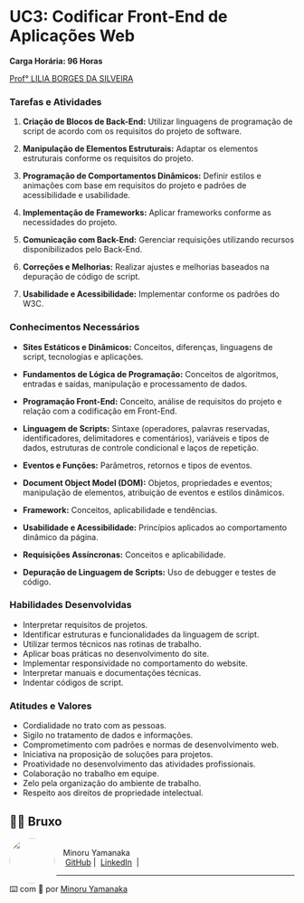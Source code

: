 

# **UC3: Codificar Front-End de Aplicações Web**  
**Carga Horária: 96 Horas**

[Prof° LILIA BORGES DA SILVEIRA](https://www.linkedin.com/in/lilia-borges-da-silveira-18664a17b/?originalSubdomain=br)

### **Tarefas e Atividades**
1. **Criação de Blocos de Back-End:**
    Utilizar linguagens de programação de script de acordo com os requisitos do projeto de software.

2. **Manipulação de Elementos Estruturais:** Adaptar os elementos estruturais conforme os requisitos do projeto.

3. **Programação de Comportamentos Dinâmicos:** Definir estilos e animações com base em requisitos do projeto e padrões de acessibilidade e usabilidade.

4. **Implementação de Frameworks:** Aplicar frameworks conforme as necessidades do projeto.

5. **Comunicação com Back-End:** Gerenciar requisições utilizando recursos disponibilizados pelo Back-End.

6. **Correções e Melhorias:** Realizar ajustes e melhorias baseados na depuração de código de script.

7. **Usabilidade e Acessibilidade:** Implementar conforme os padrões do W3C.

### **Conhecimentos Necessários**
- **Sites Estáticos e Dinâmicos:** Conceitos, diferenças, linguagens de script, tecnologias e aplicações.

- **Fundamentos de Lógica de Programação:** Conceitos de algoritmos, entradas e saídas, manipulação e processamento de dados.

- **Programação Front-End:** Conceito, análise de requisitos do projeto e relação com a codificação em Front-End.

- **Linguagem de Scripts:** Sintaxe (operadores, palavras reservadas, identificadores, delimitadores e comentários), variáveis e tipos de dados, estruturas de controle condicional e laços de repetição.

- **Eventos e Funções:** Parâmetros, retornos e tipos de eventos.

- **Document Object Model (DOM):** Objetos, propriedades e eventos; manipulação de elementos, atribuição de eventos e estilos dinâmicos.

- **Framework:** Conceitos, aplicabilidade e tendências.

- **Usabilidade e Acessibilidade:** Princípios aplicados ao comportamento dinâmico da página.

- **Requisições Assíncronas:** Conceitos e aplicabilidade.

- **Depuração de Linguagem de Scripts:** Uso de debugger e testes de código.

### **Habilidades Desenvolvidas**
- Interpretar requisitos de projetos.
- Identificar estruturas e funcionalidades da linguagem de script.
- Utilizar termos técnicos nas rotinas de trabalho.
- Aplicar boas práticas no desenvolvimento do site.
- Implementar responsividade no comportamento do website.
- Interpretar manuais e documentações técnicas.
- Indentar códigos de script.

### **Atitudes e Valores**
- Cordialidade no trato com as pessoas.
- Sigilo no tratamento de dados e informações.
- Comprometimento com padrões e normas de desenvolvimento web.
- Iniciativa na proposição de soluções para projetos.
- Proatividade no desenvolvimento das atividades profissionais.
- Colaboração no trabalho em equipe.
- Zelo pela organização do ambiente de trabalho.
- Respeito aos direitos de propriedade intelectual.

## 👨‍💻 Bruxo
<p>
    <img 
      align="left" 
      margin="10" 
      width="80" 
      style="border-radius: 500px;"
      src="https://avatars.githubusercontent.com/minoru-yamanaka?v=4"
    />
    <br>&nbsp;&nbsp;&nbsp;Minoru Yamanaka<br>
    &nbsp;&nbsp;&nbsp;
    <a href="https://github.com/minoru-yamanaka">
    GitHub</a>&nbsp;|&nbsp;
    <a href="https://www.linkedin.com/in/minoru-yamanaka-2272a6243/">LinkedIn</a>
    &nbsp;|&nbsp;
</p>

<p>

---
⌨️ com 💜 por [Minoru Yamanaka](https://github.com/minoru-yamanaka)